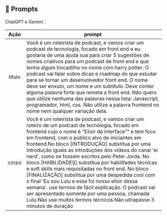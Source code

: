 ## 🧠 Prompts


ChatGPT e Gemini：

|   Ação   | prompt                                                                                                                                                                                                                                                                         |
| :------: | ------------------------------------------------------------------------------------------------------------------------------------------------------------------------------------------------------------------------------------------------------------------------------ |
|  título  | Você é um roteirista de podcast, e vamos criar um podcast de tecnologia, focado em front end e eu gostaria de uma ajuda sua para criar 5 sugestões de nomes criativos para um podcast de front end  e que tenha algum trocadilho no nome com harry potter. O podcast vai falar sobre dicas e roadmap do que estudar para se tornar um desenvolvedor front end. O nome deve ser enxuto, um nome e um subtítulo. Deve conter alguma palavra forte que remeta a front end. Não quero que utilize nenhuma das palavras nessa lista: Javascript, programador, html, css. Não utilize a palavra frontend no nome nem qualquer variação dela.|
|  corpo  | Você é um roteirista de podcast, e vamos criar um  roteiro de um podcast de tecnologia, focado em frontend cujo o nome é "Elixir da interface”" e tem foco em frontend,  com o público alvo de iniciantes em frontend.No bloco [INTRODUÇÃO] substitua por uma introdução iguais as introduções dos vídeos do canal 'ei nerd', como se fossem escritos pelo Peter Jorda. No bloco [HABILIDADES] substitua por habilifades técnicas e soft skills mais requisitadas no front end. No bloco [FINALIZAÇÃO] substitua por uma despedida cool com o final 'Eu sou Lulu e esse foi nosso elixir dessa semana'. use termos de fácil explicação. O podcast vai ser apresentado somente por uma pessoa, chamada Lulu.Não use muitos termos técnicos.Não ultrapasse 3 minutos de duração|

